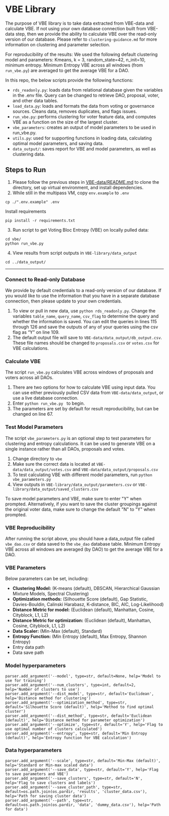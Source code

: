 # VBE Library
The purpose of VBE library is to take data extracted from VBE-data and calculate VBE. If not using your own database connection built from VBE-data step, then we provide the ability to calculate VBE over the read-only version of our database. Please refer to ```clustering-guidance.md``` for more information on clustering and parameter selection.

For reproducibility of the results:
We used the following default clustering model and parameters: Kmeans, k = 3, random_state=42, n_init=10, minimum entropy. Minimum Entropy VBE across all windows (from ```run_vbe.py```) are averaged to get the average VBE for a DAO.

In this repo, the below scripts provide the following functions:
- ```rds_readonly.py```: loads data from relational database given the variables in the .env file. Query can be changed to retrieve DAO, proposal, voter, and other data tables.
- ```load_data.py```: loads and formats the data from voting or governance sources. Cleans data, removes duplicates, and flags issues.
- ```run_vbe.py```: performs clustering for voter feature data, and computes VBE as a function on the size of the largest cluster.
- ```vbe_parameters```: creates an output of model parameters to be used in run_vbe.py.
- ```utils.py```: used for supporting functions in loading data, calculating optimal model parameters, and saving data.
- ```data_output/```: saves report for VBE and model parameters, as well as clustering data.

## Steps to Run

1. Please follow the previous steps in [VBE-data/README.md](../VBE-data/README.md) to clone the directory, set up virtual environment, and install dependencies.
2. While still in the multipass VM, copy ```env.example``` to ```.env```
```
cp ./".env.example" .env
```
Install requirements
```
pip install -r requirements.txt
```
3. Run script to get Voting Bloc Entropy (VBE) on locally pulled data:
```
cd vbe/
python run_vbe.py
```
4. View results from script outputs in ```VBE-library/data_output```
```
cd ../data_output/
```

---

### Connect to Read-only Database
We provide by default credentials to a read-only version of our database. If you would like to use the information that you have in a separate database connection, then please update to your own credentials. 
1.  To view or pull in new data, use ```python rds_readonly.py```. Change the variables ```table_name```, ```query_name```, ```csv_flag``` to determine the query and whether the information is saved. You can edit the queries in lines 115 through 126 and save the outputs of any of your queries using the csv flag as “Y” on line 109.
2. The default output file will save to ```VBE-data/data_output/db_output.csv```. These file names should be changed to ```proposals.csv``` or ```votes.csv``` for VBE calculations.

### Calculate VBE
The script ```run_vbe.py``` calculates VBE across windows of proposals and voters across all DAOs. 
1. There are two options for how to calculate VBE using input data. You can use either previously pulled CSV data from ```VBE-data/data_output```, or use a live database connection. 
3. Enter ```python run_vbe.py ``` to begin.
4. The parameters are set by default for result reproducibility, but can be changed on line 67. 

### Test Model Parameters
The script ```vbe_parameters.py``` is an optional step to test parameters for clustering and entropy calculations. It can be used to generate VBE on a single instance rather than all DAOs, proposals and votes. 
1. Change directory to ```vbe```
1. Make sure the correct data is located at ```VBE-data/data_output/votes.csv``` and ```VBE-data/data_output/proposals.csv```
3. To test calculating VBE with different model parameters, run ```python vbe_parameters.py```
4. View outputs in ```VBE-library/data_output/parameters.csv``` or ```VBE-library/data_output/saved_clusters.csv```

To save model parameters and VBE, make sure to enter "Y" when prompted. Alternatively, if you want to save the cluster groupings against the original voter data, make sure to change the default "N" to "Y" when prompted.

### VBE Reproducibility
After running the script above, you should have a data_output file called ```vbe_dao.csv``` or data saved to the ```vbe_dao``` database table. Minimum Entropy VBE across all windows are averaged (by DAO) to get the average VBE for a DAO.

### VBE Parameters 
Below parameters can be set, including:

- **Clustering Model:** (K-means (default), DBSCAN, Hierarchical Gaussian Mixture Models, Spectral Clustering)
- **Optimization methods:** (Silhouette Score (default), Gap Statistic, Davies-Bouldin, Calinski Harabasz, K-distance, BIC, AIC, Log-Likelihood)
- **Distance Metric for model:** (Euclidean (default), Manhattan, Cosine, Cityblock, L1, L2)
- **Distance Metric for optimization:** (Euclidean (default), Manhattan, Cosine, Cityblock, L1, L2)
- **Data Scaler:** (Min-Max (default), Standard)
- **Entropy Function:** (Min Entropy (default), Max Entropy, Shannon Entropy)
- Entry data path
- Data save path

### Model hyperparameters

    parser.add_argument('--model', type=str, default=None, help='Model to use for training')
    parser.add_argument('--num_clusters', type=int, default=2, help='Number of clusters to use')
    parser.add_argument('--dist_model', type=str, default='Euclidean', help='Distance method for clustering')
    parser.add_argument('--optimization_method', type=str, default='Silhouette Score (default)', help='Method to find optimal cluster')
    parser.add_argument('--dist_method', type=str, default='Euclidean (default)', help='Distance method for parameter optimization')
    parser.add_argument('--optimize', type=str, default='Y', help='Flag to use optimal number of clusters calculated')
    parser.add_argument('--entropy', type=str, default='Min Entropy (default)', help='Entropy function for VBE calculation')

### Data hyperparameters
    parser.add_argument('--scale', type=str, default='Min-Max (default)', help='Standard or Min-max scaled data')
    parser.add_argument('--save_data', type=str, default='Y', help='Flag to save parameters and VBE')
    parser.add_argument('--save_clusters', type=str, default='N', help='Flag to save clusters and labels')
    parser.add_argument('--save_cluster_path', type=str, default=os.path.join(os.pardir, 'results', 'cluster_data.csv'), help='Path for saving cluster data')
    parser.add_argument('--path', type=str, default=os.path.join(os.pardir, 'data', 'dummy_data.csv'), help='Path for data')


